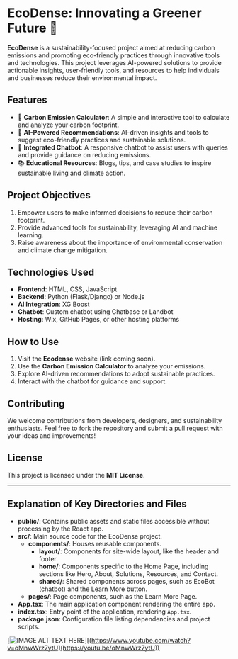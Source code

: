 # **EcoDense: Innovating a Greener Future 🌿**  

**EcoDense** is a sustainability-focused project aimed at reducing carbon emissions and promoting eco-friendly practices through innovative tools and technologies. This project leverages AI-powered solutions to provide actionable insights, user-friendly tools, and resources to help individuals and businesses reduce their environmental impact.  

## **Features**  
- 🌱 **Carbon Emission Calculator**: A simple and interactive tool to calculate and analyze your carbon footprint.  
- 🤖 **AI-Powered Recommendations**: AI-driven insights and tools to suggest eco-friendly practices and sustainable solutions.  
- 💬 **Integrated Chatbot**: A responsive chatbot to assist users with queries and provide guidance on reducing emissions.  
- 📚 **Educational Resources**: Blogs, tips, and case studies to inspire sustainable living and climate action.  

## **Project Objectives**  
1. Empower users to make informed decisions to reduce their carbon footprint.  
2. Provide advanced tools for sustainability, leveraging AI and machine learning.  
3. Raise awareness about the importance of environmental conservation and climate change mitigation.  

## **Technologies Used**  
- **Frontend**: HTML, CSS, JavaScript  
- **Backend**: Python (Flask/Django) or Node.js  
- **AI Integration**: XG Boost  
- **Chatbot**: Custom chatbot using Chatbase or Landbot  
- **Hosting**: Wix, GitHub Pages, or other hosting platforms  

## **How to Use**  
1. Visit the **Ecodense** website (link coming soon).  
2. Use the **Carbon Emission Calculator** to analyze your emissions.  
3. Explore AI-driven recommendations to adopt sustainable practices.  
4. Interact with the chatbot for guidance and support.  

## **Contributing**  
We welcome contributions from developers, designers, and sustainability enthusiasts. Feel free to fork the repository and submit a pull request with your ideas and improvements!  

## **License**  
This project is licensed under the **MIT License**.  

---

## Explanation of Key Directories and Files

- **public/**: Contains public assets and static files accessible without processing by the React app.
- **src/**: Main source code for the EcoDense project.
  - **components/**: Houses reusable components.
    - **layout/**: Components for site-wide layout, like the header and footer.
    - **home/**: Components specific to the Home Page, including sections like Hero, About, Solutions, Resources, and Contact.
    - **shared/**: Shared components across pages, such as EcoBot (chatbot) and the Learn More button.
  - **pages/**: Page components, such as the Learn More Page.
- **App.tsx**: The main application component rendering the entire app.
- **index.tsx**: Entry point of the application, rendering `App.tsx`.
- **package.json**: Configuration file listing dependencies and project scripts.

[![IMAGE ALT TEXT HERE](https://img.youtube.com/vi/oMnwWrz7ytU/0.jpg)][(https://www.youtube.com/watch?v=oMnwWrz7ytU](https://youtu.be/oMnwWrz7ytU))



